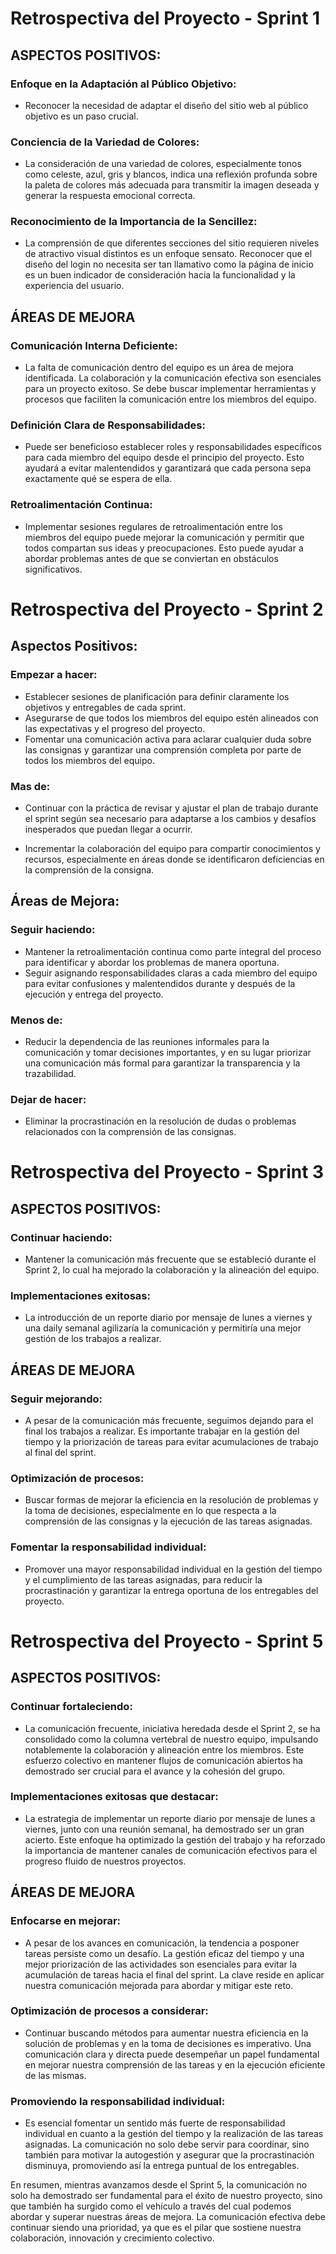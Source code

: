 # Retrospectiva del Proyecto - Sprint 1

## ASPECTOS POSITIVOS:

### Enfoque en la Adaptación al Público Objetivo:
- Reconocer la necesidad de adaptar el diseño del sitio web al público objetivo es un paso crucial.

### Conciencia de la Variedad de Colores:
- La consideración de una variedad de colores, especialmente tonos como celeste, azul, gris y blancos, indica una reflexión profunda sobre la paleta de colores más adecuada para transmitir la imagen deseada y generar la respuesta emocional correcta.

### Reconocimiento de la Importancia de la Sencillez:
- La comprensión de que diferentes secciones del sitio requieren niveles de atractivo visual distintos es un enfoque sensato. Reconocer que el diseño del login no necesita ser tan llamativo como la página de inicio es un buen indicador de consideración hacia la funcionalidad y la experiencia del usuario.

## ÁREAS DE MEJORA

### Comunicación Interna Deficiente:
- La falta de comunicación dentro del equipo es un área de mejora identificada. La colaboración y la comunicación efectiva son esenciales para un proyecto exitoso. Se debe buscar implementar herramientas y procesos que faciliten la comunicación entre los miembros del equipo.

### Definición Clara de Responsabilidades:
- Puede ser beneficioso establecer roles y responsabilidades específicos para cada miembro del equipo desde el principio del proyecto. Esto ayudará a evitar malentendidos y garantizará que cada persona sepa exactamente qué se espera de ella.

### Retroalimentación Continua:
- Implementar sesiones regulares de retroalimentación entre los miembros del equipo puede mejorar la comunicación y permitir que todos compartan sus ideas y preocupaciones. Esto puede ayudar a abordar problemas antes de que se conviertan en obstáculos significativos.




# Retrospectiva del Proyecto - Sprint 2

## Aspectos Positivos:

### Empezar a hacer:
- Establecer sesiones de planificación para definir claramente los objetivos y entregables de cada sprint.
- Asegurarse de que todos los miembros del equipo estén alineados con las expectativas y el progreso del proyecto.
- Fomentar una comunicación activa para aclarar cualquier duda sobre las consignas y garantizar una comprensión completa por parte de todos los miembros del equipo.

### Mas de:
- Continuar con la práctica de revisar y ajustar el plan de trabajo durante el sprint según sea necesario para adaptarse a los cambios y desafíos inesperados que puedan llegar a ocurrir.

- Incrementar la colaboración del equipo para compartir conocimientos y recursos, especialmente en áreas donde se identificaron deficiencias en la comprensión de la consigna.

## Áreas de Mejora:

### Seguir haciendo:
- Mantener la retroalimentación continua como parte integral del proceso para identificar y abordar los problemas de manera oportuna.
- Seguir asignando responsabilidades claras a cada miembro del equipo para evitar confusiones y malentendidos durante y después de la ejecución y entrega del proyecto.

### Menos de:
- Reducir la dependencia de las reuniones informales para la comunicación y tomar decisiones importantes, y en su lugar priorizar una comunicación más formal para garantizar la transparencia y la trazabilidad.

### Dejar de hacer:
- Eliminar la procrastinación en la resolución de dudas o problemas relacionados con la comprensión de las consignas.



# Retrospectiva del Proyecto - Sprint 3

## ASPECTOS POSITIVOS:

### Continuar haciendo:
- Mantener la comunicación más frecuente que se estableció durante el Sprint 2, lo cual ha mejorado la colaboración y la alineación del equipo.

### Implementaciones exitosas:
- La introducción de un reporte diario por mensaje de lunes a viernes y una daily semanal agilizaría la comunicación y permitiría una mejor gestión de los trabajos a realizar.

## ÁREAS DE MEJORA

### Seguir mejorando:
- A pesar de la comunicación más frecuente, seguimos dejando para el final los trabajos a realizar. Es importante trabajar en la gestión del tiempo y la priorización de tareas para evitar acumulaciones de trabajo al final del sprint.

### Optimización de procesos:
- Buscar formas de mejorar la eficiencia en la resolución de problemas y la toma de decisiones, especialmente en lo que respecta a la comprensión de las consignas y la ejecución de las tareas asignadas.

### Fomentar la responsabilidad individual:
- Promover una mayor responsabilidad individual en la gestión del tiempo y el cumplimiento de las tareas asignadas, para reducir la procrastinación y garantizar la entrega oportuna de los entregables del proyecto.



# Retrospectiva del Proyecto - Sprint 5


## ASPECTOS POSITIVOS:

### Continuar fortaleciendo:
- La comunicación frecuente, iniciativa heredada desde el Sprint 2, se ha consolidado como la columna vertebral de nuestro equipo, impulsando notablemente la colaboración y alineación entre los miembros. Este esfuerzo colectivo en mantener flujos de comunicación abiertos ha demostrado ser crucial para el avance y la cohesión del grupo.

### Implementaciones exitosas que destacar:
- La estrategia de implementar un reporte diario por mensaje de lunes a viernes, junto con una reunión semanal, ha demostrado ser un gran acierto. Este enfoque ha optimizado la gestión del trabajo y ha reforzado la importancia de mantener canales de comunicación efectivos para el progreso fluido de nuestros proyectos.

## ÁREAS DE MEJORA

### Enfocarse en mejorar:
- A pesar de los avances en comunicación, la tendencia a posponer tareas persiste como un desafío. La gestión eficaz del tiempo y una mejor priorización de las actividades son esenciales para evitar la acumulación de tareas hacia el final del sprint. La clave reside en aplicar nuestra comunicación mejorada para abordar y mitigar este reto.

### Optimización de procesos a considerar:
- Continuar buscando métodos para aumentar nuestra eficiencia en la solución de problemas y en la toma de decisiones es imperativo. Una comunicación clara y directa puede desempeñar un papel fundamental en mejorar nuestra comprensión de las tareas y en la ejecución eficiente de las mismas.

### Promoviendo la responsabilidad individual:
- Es esencial fomentar un sentido más fuerte de responsabilidad individual en cuanto a la gestión del tiempo y la realización de las tareas asignadas. La comunicación no solo debe servir para coordinar, sino también para motivar la autogestión y asegurar que la procrastinación disminuya, promoviendo así la entrega puntual de los entregables.

En resumen, mientras avanzamos desde el Sprint 5, la comunicación no solo ha demostrado ser fundamental para el éxito de nuestro proyecto, sino que también ha surgido como el vehículo a través del cual podemos abordar y superar nuestras áreas de mejora. La comunicación efectiva debe continuar siendo una prioridad, ya que es el pilar que sostiene nuestra colaboración, innovación y crecimiento colectivo.
